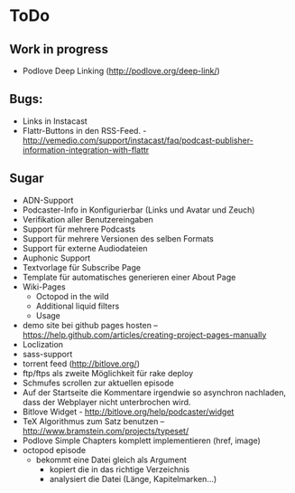 # ToDo

## Work in progress
* Podlove Deep Linking (http://podlove.org/deep-link/)

## Bugs:
* Links in Instacast
* Flattr-Buttons in den RSS-Feed. - http://vemedio.com/support/instacast/faq/podcast-publisher-information-integration-with-flattr

## Sugar
* ADN-Support
* Podcaster-Info in Konfigurierbar (Links und Avatar und Zeuch)
* Verifikation aller Benutzereingaben
* Support für mehrere Podcasts
* Support für mehrere Versionen des selben Formats
* Support für externe Audiodateien
* Auphonic Support
* Textvorlage für Subscribe Page
* Template für automatisches generieren einer About Page
* Wiki-Pages
  * Octopod in the wild
  * Additional liquid filters
  * Usage
* demo site bei github pages hosten – https://help.github.com/articles/creating-project-pages-manually
* Loclization
* sass-support
* torrent feed (http://bitlove.org/)
* ftp/ftps als zweite Möglichkeit für rake deploy
* Schmufes scrollen zur aktuellen episode
* Auf der Startseite die Kommentare irgendwie so asynchron nachladen, dass der
  Webplayer nicht unterbrochen wird.
* Bitlove Widget - http://bitlove.org/help/podcaster/widget
* TeX Algorithmus zum Satz benutzen – http://www.bramstein.com/projects/typeset/
* Podlove Simple Chapters komplett implementieren (href, image)
* octopod episode
  * bekommt eine Datei gleich als Argument
    * kopiert die in das richtige Verzeichnis
    * analysiert die Datei (Länge, Kapitelmarken…)
